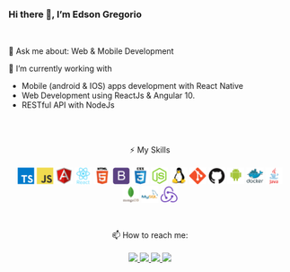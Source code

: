 ### Hi there 👋, I’m Edson Gregorio

<!--
**EdsonPaulo/EdsonPaulo** is a ✨ _special_ ✨ repository because its `README.md` (this file) appears on your GitHub profile.

Here are some ideas to get you started:
- 😄 Pronouns: ...
- ⚡ Fun fact: ...
- 👯 I’m looking to collaborate on ...
- 🤔 I’m looking for help with Freelancer Jobs 
 <br><br>

![Edson's github stats](https://github-readme-stats.vercel.app/api?username=edsonpaulo&include_all_commits=true&show_icons=true)
-->
<br>
 <p>
 💬 Ask me about: Web & Mobile Development
 
 🔭 I’m currently working with
   - Mobile (android & IOS) apps development with React Native
   - Web Development using ReactJs & Angular 10. 
   - RESTful API with NodeJs
 </p>
 <br><br>
 
<p align="center">
⚡ My Skills <br><br>
  <img src="https://raw.githubusercontent.com/devicons/devicon/master/icons/typescript/typescript-original.svg" width="30px" height="30px"/>
 <img src="https://raw.githubusercontent.com/devicons/devicon/master/icons/javascript/javascript-original.svg" width="30px" height="30px"/>
 <img src="https://raw.githubusercontent.com/devicons/devicon/master/icons/angularjs/angularjs-original.svg" width="30px" height="30px"/>
 <img src="https://raw.githubusercontent.com/devicons/devicon/master/icons/react/react-original-wordmark.svg" alt="react" width="30" height="30"/> 
 <img src="https://raw.githubusercontent.com/devicons/devicon/master/icons/html5/html5-original-wordmark.svg" alt="html5" width="30" height="30"/> 
 <img src="https://raw.githubusercontent.com/devicons/devicon/master/icons/bootstrap/bootstrap-plain.svg" alt="bootstrap" width="30" height="30"/> 
 <img src="https://raw.githubusercontent.com/devicons/devicon/master/icons/css3/css3-original-wordmark.svg" alt="css3" width="30" height="30"/> 
 <img src="https://raw.githubusercontent.com/devicons/devicon/master/icons/nodejs/nodejs-original.svg" width="30px" height="30px"/>
 <img src="https://raw.githubusercontent.com/devicons/devicon/master/icons/linux/linux-original.svg" width="30px" height="30px"/>
 <img src="https://raw.githubusercontent.com/devicons/devicon/master/icons/git/git-original.svg" width="30px" height="30px"/>
 <img src="https://raw.githubusercontent.com/devicons/devicon/master/icons/github/github-original.svg" width="30px" height="30px"/>
 <img src="https://raw.githubusercontent.com/devicons/devicon/master/icons/android/android-original-wordmark.svg" alt="android" width="30" height="30"/> 
 <img src="https://raw.githubusercontent.com/devicons/devicon/master/icons/docker/docker-original-wordmark.svg" alt="docker" width="30" height="30"/> 
 <img src="https://raw.githubusercontent.com/devicons/devicon/master/icons/java/java-original-wordmark.svg" alt="java" width="30" height="30"/> 
 <img src="https://raw.githubusercontent.com/devicons/devicon/master/icons/mongodb/mongodb-original-wordmark.svg" alt="mongodb" width="30" height="30"/> 
 <img src="https://raw.githubusercontent.com/devicons/devicon/master/icons/mysql/mysql-original-wordmark.svg" alt="mysql" width="30" height="30"/> 
 <img src="https://raw.githubusercontent.com/devicons/devicon/master/icons/redux/redux-original.svg" alt="redux" width="30" height="30"/> 
</p>
<br> 

<p align="center">
📫 How to reach me: <br><br>
 <a href="mailto:edsonpaulo24@gmail.com">
     <img src="https://img.shields.io/badge/-Gmail-c14438?style=flat-circle&logo=Gmail&logoColor=white"/>
 </a>
 <a href="https://www.linkedin.com/in/edsonpaulo1/">
     <img src="https://img.shields.io/badge/-LinkedIn-blue?style=flat-circle&logo=Linkedin&logoColor=white"/>
 </a>
 <a href="https://edsonpaulo.github.io/">
     <img src="https://img.shields.io/badge/-Github-000?style=flat-circle&logo=Github&logoColor=white"/>
 </a>
 <a href="https://www.facebook.com/EdsonGregorioEG/">
     <img src="https://img.shields.io/badge/-facebook-blue?style=flat-circle&logo=Facebook&logoColor=white"/>
 </a>
</p>
 <br><br> 
